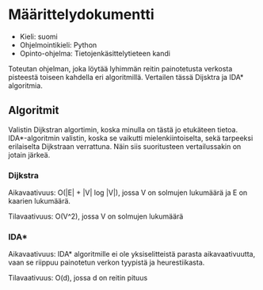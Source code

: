 # Määrittelydokumentti

- Kieli: suomi
- Ohjelmointikieli: Python
- Opinto-ohjelma: Tietojenkäsittelytieteen kandi

Toteutan ohjelman, joka löytää lyhimmän reitin painotetusta verkosta pisteestä toiseen kahdella eri algoritmillä. Vertailen tässä Dijsktra ja IDA* algoritmia. 

## Algoritmit

Valistin Dijkstran algortimin, koska minulla on tästä jo etukäteen tietoa. IDA*-algoritmin valistin, koska se vaikutti mielenkiintoiselta, sekä tarpeeksi erilaiselta Dijkstraan verrattuna. Näin siis suoritusteen vertailussakin on jotain järkeä.

### Dijkstra

Aikavaativuus: 
O(|E| + |V| log |V|), jossa V on solmujen lukumäärä ja E on kaarien lukumäärä. 

Tilavaativuus: 
O(V^2), jossa V on solmujen lukumäärä


### IDA*

Aikavaativuus: 
IDA* algoritmille ei ole yksiselitteistä parasta aikavaativuutta, vaan se riippuu painotetun verkon tyypistä ja heurestiikasta. 

Tilavaativuus:
O(d), jossa d on reitin pituus